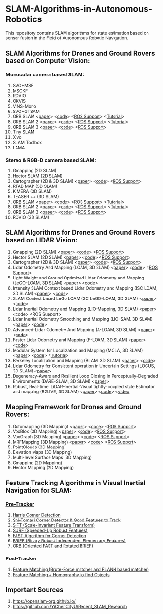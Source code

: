 # SLAM-Algorithms-in-Autonomous-Robotics
This repository contains SLAM algorithms for state estimation based on sensor fusion in the Field of Autonomous Robotic Navigation.
## SLAM Algorithms for Drones and Ground Rovers based on Computer Vision:
### Monocular camera based SLAM:
1. SVO+MSF
2. MSCKF
3. ROVIO
4. OKVIS
5. VINS-Mono
6. SVO+GTSAM
7. ORB SLAM <[paper](http://webdiis.unizar.es/~raulmur/MurMontielTardosTRO15.pdf)> <[code](https://github.com/raulmur/ORB_SLAM)> <[ROS Support](https://github.com/raulmur/ORB_SLAM/tree/master/Thirdparty)> <[Tutorial](https://webdiis.unizar.es/~raulmur/orbslam/)>
8. ORB SLAM 2 <[paper](https://arxiv.org/pdf/1610.06475.pdf)> <[code](https://github.com/raulmur/ORB_SLAM2)> <[ROS Support](https://github.com/raulmur/ORB_SLAM2/tree/master/Examples/ROS/ORB_SLAM2)> <[Tutorial](https://webdiis.unizar.es/~raulmur/orbslam/)>
9. ORB SLAM 3 <[paper](https://arxiv.org/pdf/2007.11898.pdf)> <[code](https://github.com/UZ-SLAMLab/ORB_SLAM3)> <[ROS Support](https://github.com/UZ-SLAMLab/ORB_SLAM3/tree/master/Examples/ROS/ORB_SLAM3)>
10. Tiny SLAM
11. Xivo 
12. SLAM Toolbox
13. LAMA

### Stereo & RGB-D camera based SLAM:
1. Gmapping (2D SLAM)
2. Hector SLAM (2D SLAM)
3. Cartographer (2D & 3D SLAM) <[paper](https://static.googleusercontent.com/media/research.google.com/en//pubs/archive/45466.pdf)> <[code](https://github.com/cartographer-project/cartographer)> <[ROS Support](https://github.com/cartographer-project/cartographer_ros)>
4. RTAB MAP (3D SLAM)
5. KIMERA (3D SLAM)
6. TEASER ++ (3D SLAM)
7. ORB SLAM <[paper](http://webdiis.unizar.es/~raulmur/MurMontielTardosTRO15.pdf)> <[code](https://github.com/raulmur/ORB_SLAM)> <[ROS Support](https://github.com/raulmur/ORB_SLAM/tree/master/Thirdparty)> <[Tutorial](https://webdiis.unizar.es/~raulmur/orbslam/)>
8. ORB SLAM 2 <[paper](https://arxiv.org/pdf/1610.06475.pdf)> <[code](https://github.com/raulmur/ORB_SLAM2)> <[ROS Support](https://github.com/raulmur/ORB_SLAM2/tree/master/Examples/ROS/ORB_SLAM2)> <[Tutorial](https://webdiis.unizar.es/~raulmur/orbslam/)>
9. ORB SLAM 3 <[paper](https://arxiv.org/pdf/2007.11898.pdf)> <[code](https://github.com/UZ-SLAMLab/ORB_SLAM3)> <[ROS Support](https://github.com/UZ-SLAMLab/ORB_SLAM3/tree/master/Examples/ROS/ORB_SLAM3)> 
10. ROVIO (3D SLAM)

## SLAM Algorithms for Drones and Ground Rovers based on LIDAR Vision:
1. Gmapping (2D SLAM) <[paper](https://www.researchgate.net/publication/257523133)> <[code](https://github.com/OctoMap/octomap)> <[ROS Support](https://wiki.ros.org/octomap)>
2. Hector SLAM (2D SLAM) <[paper](https://www.researchgate.net/publication/257523133)> <[code](https://github.com/OctoMap/octomap)> <[ROS Support](https://wiki.ros.org/octomap)>
3. Cartographer (2D & 3D SLAM) <[paper](https://static.googleusercontent.com/media/research.google.com/en//pubs/archive/45466.pdf)> <[code](https://github.com/cartographer-project/cartographer)> <[ROS Support](https://github.com/cartographer-project/cartographer_ros)>
4. Lidar Odometry And Mapping (LOAM, 3D SLAM) <[paper](https://ri.cmu.edu/pub_files/2014/7/Ji_LidarMapping_RSS2014_v8.pdf)> <[code](https://github.com/laboshinl/loam_velodyne)> <[ROS Support](http://wiki.ros.org/loam_velodyne)>
5. Light Weight and Ground Optimized Lidar Odometry and Mapping (LeGO-LOAM, 3D SLAM) <[paper](https://www.researchgate.net/publication/330592017)> <[code](https://github.com/RobustFieldAutonomyLab/LeGO-LOAM)>
6. Intensity SLAM Context based Lidar Odometry and Mapping (ISC LOAM, 3D SLAM) <[paper](https://arxiv.org/pdf/2003.05656.pdf)> <[code](https://github.com/wh200720041/iscloam)>
7. SLAM Context based LeGo LOAM (SC LeGO-LOAM, 3D SLAM) <[paper](https://arxiv.org/pdf/2003.05656.pdf)> <[code](https://github.com/irapkaist/SC-LeGO-LOAM)>
8. Lidar Inertial Odometry and Mapping (LIO-Mapping, 3D SLAM) <[paper](https://static.googleusercontent.com/media/research.google.com/en//pubs/archive/45466.pdf)> <[code](https://github.com/cartographer-project/cartographer)> <[ROS Support](https://github.com/hyye/lio-mapping)>
9. Lidar Inertial Odometry Smoothing and Mapping (LIO-SAM. 3D SLAM) <[paper](https://arxiv.org/pdf/2007.00258.pdf)> <[code](https://github.com/TixiaoShan/LIO-SAM)>
10. Advanced-Lidar Odometry And Mapping (A-LOAM, 3D SLAM) <[paper](https://static.googleusercontent.com/media/research.google.com/en//pubs/archive/45466.pdf)> <[code](https://github.com/HKUST-Aerial-Robotics/A-LOAM)>
11. Faster Lidar Odometry and Mapping (F-LOAM, 3D SLAM) <[paper](https://static.googleusercontent.com/media/research.google.com/en//pubs/archive/45466.pdf)> <[code](https://github.com/wh200720041/floam)>
12. Modular System for Localization and Mapping (MOLA, 3D SLAM) <[paper](https://static.googleusercontent.com/media/research.google.com/en//pubs/archive/45466.pdf)> <[code](https://github.com/MOLAorg/mola)> <[Tutorial](https://docs.mola-slam.org/latest/)>
13. Berkeley Localization and Mapping (BLAM, 3D SLAM) <[paper](https://static.googleusercontent.com/media/research.google.com/en//pubs/archive/45466.pdf)> <[code](https://github.com/luhongquan66/BLAM)>
14. Lidar Odometry for Consistent operation in Uncertain Settings (LOCUS, 3D SLAM) <[paper](https://arxiv.org/pdf/2012.14447.pdf)> 
15. Degeneracy-Aware and Resilient Loop Closing in Perceptually-Degraded Environments (DARE-SLAM, 3D SLAM) <[paper](https://arxiv.org/pdf/2102.05117.pdf)>
16. Robust, Real-time, LiDAR-Inertial-Visual tightly-coupled state Estimator and mapping (R2LIVE, 3D SLAM) <[paper](https://arxiv.org/pdf/2102.12400.pdf)> <[code](https://github.com/hku-mars/r2live)> <[video](https://www.youtube.com/watch?v=9lqRHmlN_MA)

## Mapping Framework for Drones and Ground Rovers:
1. Octomapping (3D Mapping) <[paper](https://www.researchgate.net/publication/257523133)> <[code](https://github.com/OctoMap/octomap)> <[ROS Support](https://wiki.ros.org/octomap)>
2. VoxBlox (3D Mapping) <[paper](http://helenol.github.io/publications/iros_2017_voxblox.pdf)> <[code](https://github.com/ethz-asl/voxblox)> <[ROS Support](https://voxblox.readthedocs.io/en/latest/pages/Installation.html)>
3. VoxGraph (3D Mapping) <[paper](https://www.research-collection.ethz.ch/bitstream/handle/20.500.11850/385682/Voxgraph-ETHpreprintversion.pdf)> <[code](https://github.com/ethz-asl/voxgraph)> <[ROS Support](https://github.com/ethz-asl/voxgraph)>
4. MRFMapping (3D Mapping) <[paper](https://arxiv.org/pdf/2006.03512.pdf)> <[code](https://github.com/mrfmap/mrfmap)> <[ROS Support](https://github.com/mrfmap/mrfmap_ros)>
3. PointClouds (3D Mapping)
4. Elevation Maps (3D Mapping)
5. Multi-level Surface Maps (3D Mapping) 
6. Gmapping (2D Mapping)
7. Hector Mapping (2D Mapping)

## Feature Tracking Algorithms in Visual Inertial Navigation for SLAM:
### [Pre-Tracker](https://docs.opencv.org/3.0-beta/doc/py_tutorials/py_feature2d/py_table_of_contents_feature2d/py_table_of_contents_feature2d.html)
1. [Harris Corner Detection](https://docs.opencv.org/3.0-beta/doc/py_tutorials/py_feature2d/py_features_harris/py_features_harris.html#harris-corners)
2. [Shi-Tomasi Corner Detector & Good Features to Track](https://docs.opencv.org/3.0-beta/doc/py_tutorials/py_feature2d/py_shi_tomasi/py_shi_tomasi.html#shi-tomasi)
3. [SIFT (Scale-Invariant Feature Transform)](https://docs.opencv.org/3.0-beta/doc/py_tutorials/py_feature2d/py_sift_intro/py_sift_intro.html#sift-intro)
4. [SURF (Speeded-Up Robust Features)](https://docs.opencv.org/3.0-beta/doc/py_tutorials/py_feature2d/py_surf_intro/py_surf_intro.html#surf)
5. [FAST Algorithm for Corner Detection](https://docs.opencv.org/3.0-beta/doc/py_tutorials/py_feature2d/py_fast/py_fast.html#fast)
6. [BRIEF (Binary Robust Independent Elementary Features)](https://docs.opencv.org/3.0-beta/doc/py_tutorials/py_feature2d/py_brief/py_brief.html#brief)
7. [ORB (Oriented FAST and Rotated BRIEF)](https://docs.opencv.org/3.0-beta/doc/py_tutorials/py_feature2d/py_orb/py_orb.html#orb)

### Post-Tracker
1. [Feature Matching (Brute-Force matcher and FLANN based matcher)](https://docs.opencv.org/3.0-beta/doc/py_tutorials/py_feature2d/py_matcher/py_matcher.html#matcher)
2. [Feature Matching + Homography to find Objects](https://docs.opencv.org/3.0-beta/doc/py_tutorials/py_feature2d/py_feature_homography/py_feature_homography.html#py-feature-homography)

## Important Sources
1. https://openslam-org.github.io/
2. https://github.com/YiChenCityU/Recent_SLAM_Research
